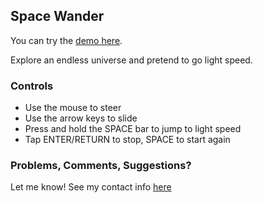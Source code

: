 ## Space Wander

You can try the [demo here](https://reidbarton.github.io/space-wander/).

Explore an endless universe and pretend to go light speed. 

### Controls

- Use the mouse to steer
- Use the arrow keys to slide
- Press and hold the SPACE bar to jump to light speed
- Tap ENTER/RETURN to stop, SPACE to start again

### Problems, Comments, Suggestions?

Let me know! See my contact info [here](https://reidbarton.github.io)